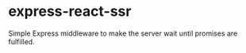 # express-react-ssr
Simple Express middleware to make the server wait until promises are fulfilled.
